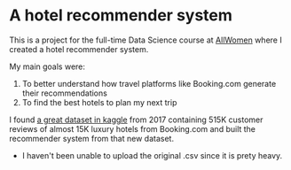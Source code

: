# A hotel recommender system

This is a project for the full-time Data Science course at [AllWomen](https://www.allwomen.tech) where I created a hotel recommender system.

My main goals were:
1) To better understand how travel platforms like Booking.com generate their recommendations
2) To find the best hotels to plan my next trip

I found [a great dataset in kaggle](https://www.kaggle.com/jiashenliu/515k-hotel-reviews-data-in-europe) from 2017 containing 515K customer reviews of almost 15K luxury hotels from Booking.com and built the recommender system from that new dataset.

* I haven't been unable to upload the original .csv since it is prety heavy.
